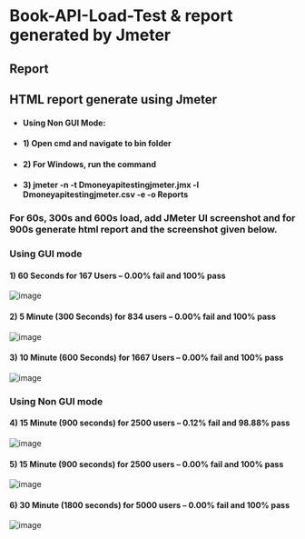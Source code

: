 # Book-API-Load-Test & report generated by  Jmeter
 
## Report
## HTML report generate using  Jmeter

- #### Using Non GUI Mode:

- #### 1) Open cmd and navigate to bin folder

- #### 2) For Windows, run the command

- #### 3) jmeter -n -t Dmoneyapitestingjmeter.jmx -l Dmoneyapitestingjmeter.csv -e -o Reports

### For 60s, 300s and 600s load, add JMeter UI screenshot and for 900s generate html report and the screenshot given below.
### Using GUI mode
#### 1) 60 Seconds for  167 Users – 0.00% fail and 100% pass
 ![image](https://user-images.githubusercontent.com/56792623/176249177-82743ced-41fa-428c-965d-5cd364a04090.png)

#### 2) 5 Minute (300 Seconds) for 834 users – 0.00% fail and 100% pass
![image](https://user-images.githubusercontent.com/56792623/176249204-eccc351e-52c8-401f-8406-b11397654158.png)
 
#### 3) 10 Minute (600 Seconds) for 1667 Users – 0.00% fail and 100% pass
 ![image](https://user-images.githubusercontent.com/56792623/176249244-5d4726d8-d276-4203-9f90-e608bea129db.png)

### Using Non GUI mode
#### 4) 15 Minute (900 seconds) for 2500 users – 0.12% fail and 98.88% pass
 ![image](https://user-images.githubusercontent.com/56792623/176249292-945d93f5-9779-4b26-95c0-a369bef6c86f.png)

#### 5) 15 Minute (900 seconds) for 2500 users – 0.00% fail and 100% pass
![image](https://user-images.githubusercontent.com/56792623/176249323-dc4c5775-7af2-45ac-b650-fe85a4a8875d.png)

#### 6) 30 Minute (1800 seconds) for 5000 users – 0.00% fail and 100% pass 
![image](https://user-images.githubusercontent.com/56792623/176249364-59130188-4a32-41ce-9c73-fc8cd3f7ad35.png)
